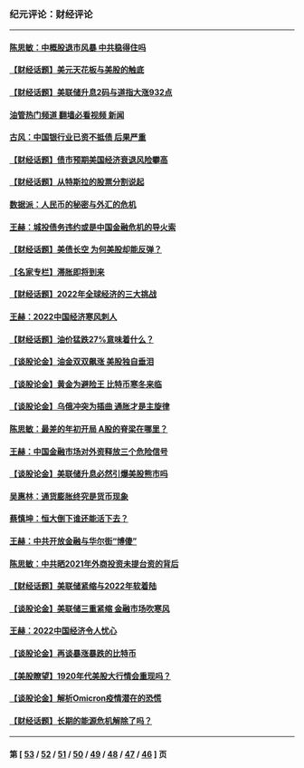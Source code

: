 ### 纪元评论：财经评论
---
#### [陈思敏：中概股退市风暴 中共稳得住吗](../../pages/nsc1026/n13738978.md?05190330) 
#### [【财经话题】美元天花板与美股的触底](../../pages/nsc1026/n13736495.md?05190330) 
#### [【财经话题】美联储升息2码与道指大涨932点](../../pages/nsc1026/n13727377.md?05190330) 
#### [油管热门频道 翻墙必看视频 新闻](ok?05190330)
#### [古风：中国银行业已资不抵债 后果严重](../../pages/nsc1026/n13726111.md?05190330) 
#### [【财经话题】债市预期美国经济衰退风险攀高](../../pages/nsc1026/n13698043.md?05190330) 
#### [【财经话题】从特斯拉的股票分割说起](../../pages/nsc1026/n13679733.md?05190330) 
#### [数据派：人民币的秘密与外汇的危机](../../pages/nsc1026/n13667092.md?05190330) 
#### [王赫：城投债务违约或是中国金融危机的导火索](../../pages/nsc1026/n13665322.md?05190330) 
#### [【财经话题】美债长空 为何美股却能反弹？](../../pages/nsc1026/n13665895.md?05190330) 
#### [【名家专栏】滞胀即将到来](../../pages/nsc1026/n13658171.md?05190330) 
#### [【财经话题】2022年全球经济的三大挑战](../../pages/nsc1026/n13654423.md?05190330) 
#### [王赫：2022中国经济寒风刺人](../../pages/nsc1026/n13651403.md?05190330) 
#### [【财经话题】油价猛跌27%意味着什么？](../../pages/nsc1026/n13648767.md?05190330) 
#### [【谈股论金】油金双双飙涨 美股独自垂泪](../../pages/nsc1026/n13631742.md?05190330) 
#### [【谈股论金】黄金为避险王 比特币寒冬来临](../../pages/nsc1026/n13600406.md?05190330) 
#### [【谈股论金】乌俄冲突为插曲 通胀才是主旋律](../../pages/nsc1026/n13576797.md?05190330) 
#### [陈思敏：最差的年初开局 A股的脊梁在哪里？](../../pages/nsc1026/n13558359.md?05190330) 
#### [王赫：中国金融市场对外资释放三个危险信号](../../pages/nsc1026/n13546389.md?05190330) 
#### [【谈股论金】美联储升息必然引爆美股熊市吗](../../pages/nsc1026/n13519194.md?05190330) 
#### [吴惠林：通货膨胀终究是货币现象](../../pages/nsc1026/n13512979.md?05190330) 
#### [蔡慎坤：恒大倒下谁还能活下去？](../../pages/nsc1026/n13501831.md?05190330) 
#### [王赫：中共开放金融与华尔街“博傻”](../../pages/nsc1026/n13501138.md?05190330) 
#### [陈思敏：中共晒2021年外商投资未提台资的背后](../../pages/nsc1026/n13501057.md?05190330) 
#### [【财经话题】美联储紧缩与2022年软着陆](../../pages/nsc1026/n13498354.md?05190330) 
#### [【谈股论金】美联储三重紧缩 金融市场吹寒风](../../pages/nsc1026/n13487202.md?05190330) 
#### [王赫：2022中国经济令人忧心](../../pages/nsc1026/n13480433.md?05190330) 
#### [【谈股论金】再谈暴涨暴跌的比特币](../../pages/nsc1026/n13428036.md?05190330) 
#### [【美股瞭望】1920年代美股大行情会重现吗？](../../pages/nsc1026/n13425425.md?05190330) 
#### [【谈股论金】解析Omicron疫情潜在的恐慌](../../pages/nsc1026/n13403704.md?05190330) 
#### [【财经话题】长期的能源危机解除了吗？](../../pages/nsc1026/n13378041.md?05190330) 

---
#### 第 [ [53](./53.md?05190330) / [52](./52.md?05190330) / [51](./51.md?05190330) / [50](./50.md?05190330) / [49](./49.md?05190330) / [48](./48.md?05190330) / [47](./47.md?05190330) / [46](./46.md?05190330) ] 页
